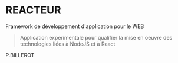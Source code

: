 # REACTEUR

Framework de développement d'application pour le WEB 

> Application experimentale pour qualifier la mise en oeuvre des technologies liées à 
NodeJS et à React

P.BILLEROT
